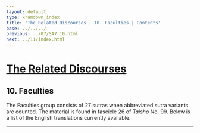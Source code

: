 ```yaml
---
layout: default
type: kramdown_index
title: 'The Related Discourses | 10. Faculties | Contents'
base: ../../../
previous: ../07/SA7_10.html
next: ../11/index.html
---
```


# [The Related Discourses](../index.html)
## 10. Faculties

The Faculties group consists of 27 sutras when abbreviated sutra variants are counted. The material is found in fascicle 26 of *Taisho* No. 99. Below is a list of the English translations currently available.

<!--See the notes listed in the introduction to the [Aggregates](../01/index.html){:target="_blank"} regarding conventions followed in the list below.-->

---
